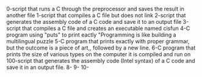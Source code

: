 0-script that runs a C through the preprocessor and saves the result in another file
1-script that compiles a C file but does not link
2-script that generates the assembly code of a C code and save it to an output file
3-script that compiles a C file and creates an executable named cisfun
4-C program using "puts" to print eactly "Programming is like building a multilingual puzzle
5-C program that prints exactly with proper grammar, but the outcome is a piece of art,, followed by a new line.
6-C program that prints the size of various types on the computer it is compiled and run on
100-script that generates the assembly code (Intel syntax) of a C code and save it in an output file.
8-
9-
10-
